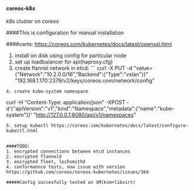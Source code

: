 #### coreos-k8s
k8s cluster on coreos

####This is configuration for manual installation

####certs:
https://coreos.com/kubernetes/docs/latest/openssl.html

1. install on disk using config for particular node
2. set up loadbalancer for api(haproxy.cfg)
3. create flannel network in etcd: ```
curl -X PUT -d "value={\"Network\":\"10.2.0.0/16\",\"Backend\":{\"Type\":\"vxlan\"}}" "192.168.1.170:2379/v2/keys/coreos.com/network/config"
```
4. create kube-system namespace
```
curl -H "Content-Type: application/json" -XPOST -d'{"apiVersion":"v1","kind":"Namespace","metadata":{"name":"kube-system"}}' "http://127.0.0.1:8080/api/v1/namespaces"
```
5. setup kubectl https://coreos.com/kubernetes/docs/latest/configure-kubectl.html


####TODO:
1. encrypted connections between etcd instances
2. encrypted flanneld
3. encrypted fleet, lochsmithd
4. conformannce tests, now issue with version https://github.com/coreos/coreos-kubernetes/issues/364

#####Config succesfully tested on VM(kvm+libvirt)
